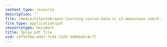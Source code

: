 ```yaml
---
content_type: resource
description: ''
file: /media/https%3A/open-learning-course-data-rc.s3.amazonaws.com/9-20-animal-behavior-fall-2013/c4f5bf6aedaf7c44c5293486bd2c8c77_472234.pdf
file_type: application/pdf
resourcetype: Document
title: 3play pdf file
uid: c4f5bf6a-edaf-7c44-c529-3486bd2c8c77
---
```

